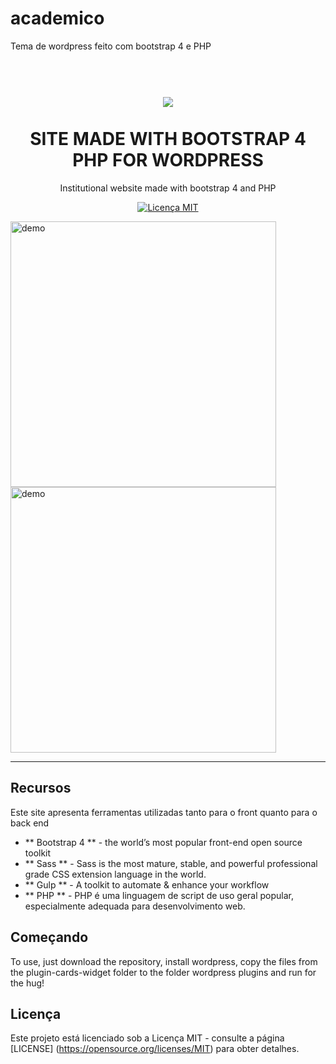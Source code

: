 # academico
Tema de wordpress feito com bootstrap 4 e PHP
<h1 align = "center">
<br>
 <img src = "/img/logo/overlord recortado logo oficial.png">
<br>
<br>
SITE MADE WITH BOOTSTRAP 4 PHP FOR WORDPRESS
</h1>

<p align = "center">Institutional website made with bootstrap 4 and PHP </p>

<p align = "center">
  <a href="https://opensource.org/licenses/MIT">
    <img src = "https://img.shields.io/badge/License-MIT-blue.svg" alt = "Licença MIT">
  </a>
</p>

[//]: # (Adicione seus gifs / imagens aqui :)
<div>
  <img src = "/gif-statrtup.gif" alt = "demo" height = "425">
  <img src = "IMAGE_2_URL" alt = "demo" height = "425">
</div>

<hr />

## Recursos
[//]: # (Adicione os recursos do seu projeto aqui :)
Este site apresenta ferramentas utilizadas tanto para o front quanto para o back end

-  ** Bootstrap 4 ** - the world’s most popular front-end open source toolkit
-  ** Sass ** - Sass is the most mature, stable, and powerful professional grade CSS extension language in the world.
-  ** Gulp ** - A toolkit to automate & enhance your workflow
-  ** PHP ** - PHP é uma linguagem de script de uso geral popular, especialmente adequada para desenvolvimento web.

## Começando

To use, just download the repository, install wordpress, copy the files from the plugin-cards-widget folder to the folder
wordpress plugins and run for the hug!

## Licença

Este projeto está licenciado sob a Licença MIT - consulte a página [LICENSE] (https://opensource.org/licenses/MIT) para obter detalhes.
